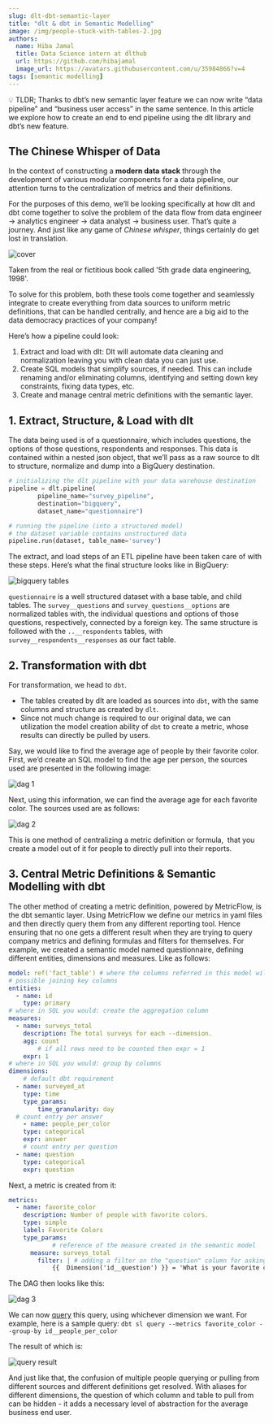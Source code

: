 ```yaml
---
slug: dlt-dbt-semantic-layer
title: "dlt & dbt in Semantic Modelling"
image: /img/people-stuck-with-tables-2.jpg
authors:
  name: Hiba Jamal
  title: Data Science intern at dlthub
  url: https://github.com/hibajamal
  image_url: https://avatars.githubusercontent.com/u/35984866?v=4
tags: [semantic modelling]
---
```


<aside>
💡 TLDR; Thanks to dbt’s new semantic layer feature we can now write “data pipeline” and “business user access” in the same sentence. In this article we explore how to create an end to end pipeline using the dlt library and dbt’s new feature.
</aside>

## The Chinese Whisper of Data

In the context of constructing a **modern data stack** through the development of various modular components for a data pipeline, our attention turns to the centralization of metrics and their definitions.

For the purposes of this demo, we’ll be looking specifically at how dlt and dbt come together to solve the problem of the data flow from data engineer → analytics engineer → data analyst → business user. That’s quite a journey. And just like any game of *Chinese whisper*, things certainly do get lost in translation.

<div style={{ paddingRight: '10%', paddingLeft: '10%', paddingBottom: '1%' }}>

![cover](/img/blog-dbt_sem-data-people.png)
<div>Taken from the real or fictitious book called '5th grade data engineering, 1998'.</div>

</div>

To solve for this problem, both these tools come together and seamlessly integrate to create everything from data sources to uniform metric definitions, that can be handled centrally, and hence are a big aid to the data democracy practices of your company!

Here’s how a pipeline could look:
1. Extract and load with dlt: Dlt will automate data cleaning and normalization leaving you with clean data you can just use.
2. Create SQL models that simplify sources, if needed. This can include renaming and/or eliminating columns, identifying and setting down key constraints, fixing data types, etc.
3. Create and manage central metric definitions with the semantic layer.

## 1. Extract, Structure, & Load with dlt

The data being used is of a questionnaire, which includes questions, the options of those questions, respondents and responses. This data is contained within a nested json object, that we’ll pass as a raw source to dlt to structure, normalize and dump into a BigQuery destination.

```python
# initializing the dlt pipeline with your data warehouse destination
pipeline = dlt.pipeline(
        pipeline_name="survey_pipeline",
        destination="bigquery",
        dataset_name="questionnaire")

# running the pipeline (into a structured model)
# the dataset variable contains unstructured data
pipeline.run(dataset, table_name='survey')
```

The extract, and load steps of an ETL pipeline have been taken care of with these steps. Here’s what the final structure looks like in BigQuery:

![bigquery tables](/img/blog-dbt_sem-data-bqtables.png)

`questionnaire` is a well structured dataset with a base table, and child tables. The `survey__questions` and `survey_questions__options` are normalized tables with, the individual questions and options of those questions, respectively, connected by a foreign key. The same structure is followed with the `..__respondents` tables, with `survey__respondents__responses` as our fact table.

## 2. Transformation with dbt

For transformation, we head to `dbt`.

- The tables created by dlt are loaded as sources into `dbt`, with the same columns and structure as created by `dlt`.
- Since not much change is required to our original data, we can utilization the model creation ability of `dbt` to create a metric, whose results can directly be pulled by users.

Say, we would like to find the average age of people by their favorite color. First, we’d create an SQL model to find the age per person, the sources used are presented in the following image:

![dag 1](/img/blog-dbt_sem-dag1.png)

Next, using this information, we can find the average age for each favorite color. The sources used are as follows:

![dag 2](/img/blog-dbt_sem-dag2.png)

This is one method of centralizing a metric definition or formula,  that you create a model out of it for people to directly pull into their reports.

## 3. Central Metric Definitions & Semantic Modelling with dbt

The other method of creating a metric definition, powered by MetricFlow, is the dbt semantic layer. Using MetricFlow we define our metrics in yaml files and then directly query them from any different reporting tool. Hence ensuring that no one gets a different result when they are trying to query company metrics and defining formulas and filters for themselves. For example, we created a semantic model named questionnaire, defining different entities, dimensions and measures. Like as follows:

```yaml
model: ref('fact_table') # where the columns referred in this model will be taken from
# possible joining key columns
entities:
  - name: id
    type: primary
# where in SQL you would: create the aggregation column
measures:
  - name: surveys_total
    description: The total surveys for each --dimension.
    agg: count
		# if all rows need to be counted then expr = 1
    expr: 1
# where in SQL you would: group by columns
dimensions:
	# default dbt requirement
  - name: surveyed_at
    type: time
    type_params:
        time_granularity: day
  # count entry per answer
	- name: people_per_color
    type: categorical
    expr: answer
	# count entry per question
  - name: question
    type: categorical
    expr: question
```

Next, a metric is created from it:

```yaml
metrics:
  - name: favorite_color
    description: Number of people with favorite colors.
    type: simple
    label: Favorite Colors
    type_params:
			# reference of the measure created in the semantic model
      measure: surveys_total
		filter: | # adding a filter on the "question" column for asking about favorite color
			{{  Dimension('id__question') }} = 'What is your favorite color?'
```

The DAG then looks like this:

![dag 3](/img/blog-dbt_sem-dag3.png)

We can now [query](https://docs.getdbt.com/docs/use-dbt-semantic-layer/quickstart-sl#test-and-query-metrics) this query, using whichever dimension we want. For example, here is a sample query: `dbt sl query --metrics favorite_color --group-by id__people_per_color`

The result of which is:

![query result](/img/blog-dbt_sem-query-result.png)

And just like that, the confusion of multiple people querying or pulling from different sources and different definitions get resolved. With aliases for different dimensions, the question of which column and table to pull from can be hidden - it adds a necessary level of abstraction for the average business end user.